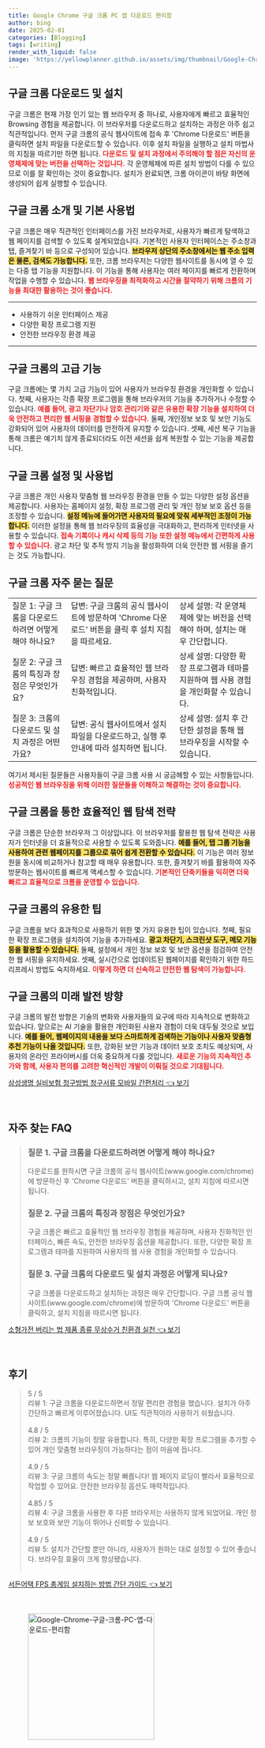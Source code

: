 ```yaml
---
title: Google Chrome 구글 크롬 PC 앱 다운로드 편리함
author: bing
date: 2025-02-01
categories: [Blogging]
tags: [writing]
render_with_liquid: false
image: 'https://yellowplanner.github.io/assets/img/thumbnail/Google-Chrome-구글-크롬-PC-앱-다운로드-편리함.webp'
---
```



<h2 id='크롬_다운로드_및_설치'>구글 크롬 다운로드 및 설치</h2>

<p>구글 크롬은 현재 가장 인기 있는 웹 브라우저 중 하나로, 사용자에게 빠르고 효율적인 Browsing 경험을 제공합니다. 이 브라우저를 다운로드하고 설치하는 과정은 아주 쉽고 직관적입니다. 먼저 구글 크롬의 공식 웹사이트에 접속 후 'Chrome 다운로드' 버튼을 클릭하면 설치 파일을 다운로드할 수 있습니다. 이후 설치 파일을 실행하고 설치 마법사의 지침을 따르기만 하면 됩니다. <b><span style="color: #ee2323;">다운로드 및 설치 과정에서 주의해야 할 점은 자신의 운영체제에 맞는 버전을 선택하는 것입니다.</span></b> 각 운영체제에 따른 설치 방법이 다를 수 있으므로 이를 잘 확인하는 것이 중요합니다. 설치가 완료되면, 크롬 아이콘이 바탕 화면에 생성되어 쉽게 실행할 수 있습니다.</p>

<h2 id='크롬_소개_및_기본_사용법'>구글 크롬 소개 및 기본 사용법</h2>

<p>구글 크롬은 매우 직관적인 인터페이스를 가진 브라우저로, 사용자가 빠르게 탐색하고 웹 페이지를 검색할 수 있도록 설계되었습니다. 기본적인 사용자 인터페이스는 주소창과 탭, 즐겨찾기 바 등으로 구성되어 있습니다. <b><span style="background-color: #ffe066;">브라우저 상단의 주소창에서는 웹 주소 입력은 물론, 검색도 가능합니다.</span></b> 또한, 크롬 브라우저는 다양한 웹사이트를 동시에 열 수 있는 다중 탭 기능을 지원합니다. 이 기능을 통해 사용자는 여러 페이지를 빠르게 전환하며 작업을 수행할 수 있습니다. <b><span style="color: #ee2323;">웹 브라우징을 최적화하고 시간을 절약하기 위해 크롬의 기능을 최대한 활용하는 것이 좋습니다.</span></b></p>

<hr />

<ul>
    <li>사용하기 쉬운 인터페이스 제공</li>
    <li>다양한 확장 프로그램 지원</li>
    <li>안전한 브라우징 환경 제공</li>
</ul>

<hr />

<h2 id='크롬의_고급_기능'>구글 크롬의 고급 기능</h2>

<p>구글 크롬에는 몇 가지 고급 기능이 있어 사용자가 브라우징 환경을 개인화할 수 있습니다. 첫째, 사용자는 각종 확장 프로그램을 통해 브라우저의 기능을 추가하거나 수정할 수 있습니다. <b><span style="color: #ee2323;">예를 들어, 광고 차단기나 암호 관리기와 같은 유용한 확장 기능을 설치하여 더욱 안전하고 편리한 웹 서핑을 경험할 수 있습니다.</span></b> 둘째, 개인정보 보호 및 보안 기능도 강화되어 있어 사용자의 데이터를 안전하게 유지할 수 있습니다. 셋째, 세션 복구 기능을 통해 크롬은 예기치 않게 종료되더라도 이전 세션을 쉽게 복원할 수 있는 기능을 제공합니다.</p>

<h2 id='크롬_설정_및_사용법'>구글 크롬 설정 및 사용법</h2>

<p>구글 크롬은 개인 사용자 맞춤형 웹 브라우징 환경을 만들 수 있는 다양한 설정 옵션을 제공합니다. 사용자는 홈페이지 설정, 확장 프로그램 관리 및 개인 정보 보호 옵션 등을 조정할 수 있습니다. <b><span style="background-color: #ffe066;">설정 메뉴에 들어가면 사용자의 필요에 맞춰 세부적인 조정이 가능합니다.</span></b> 이러한 설정을 통해 웹 브라우징의 효율성을 극대화하고, 편리하게 인터넷을 사용할 수 있습니다. <b><span style="color: #ee2323;">접속 기록이나 캐시 삭제 등의 기능 또한 설정 메뉴에서 간편하게 사용할 수 있습니다.</span></b> 광고 차단 및 추적 방지 기능을 활성화하여 더욱 안전한 웹 서핑을 즐기는 것도 가능합니다.</p>

<h2 id='크롬_자주_묻는_질문'>구글 크롬 자주 묻는 질문</h2>

<table>
    <tr>
        <td>질문 1: 구글 크롬을 다운로드하려면 어떻게 해야 하나요?</td>
        <td>답변: 구글 크롬의 공식 웹사이트에 방문하여 'Chrome 다운로드' 버튼을 클릭 후 설치 지침을 따르세요.</td>
        <td>상세 설명: 각 운영체제에 맞는 버전을 선택해야 하며, 설치는 매우 간단합니다.</td>
    </tr>
    <tr>
        <td>질문 2: 구글 크롬의 특징과 장점은 무엇인가요?</td>
        <td>답변: 빠르고 효율적인 웹 브라우징 경험을 제공하며, 사용자 친화적입니다.</td>
        <td>상세 설명: 다양한 확장 프로그램과 테마를 지원하여 웹 사용 경험을 개인화할 수 있습니다.</td>
    </tr>
    <tr>
        <td>질문 3: 크롬의 다운로드 및 설치 과정은 어떤가요?</td>
        <td>답변: 공식 웹사이트에서 설치 파일을 다운로드하고, 실행 후 안내에 따라 설치하면 됩니다.</td>
        <td>상세 설명: 설치 후 간단한 설정을 통해 웹 브라우징을 시작할 수 있습니다.</td>
    </tr>
</table>

<p>여기서 제시된 질문들은 사용자들이 구글 크롬 사용 시 궁금해할 수 있는 사항들입니다. <b><span style="color: #ee2323;">성공적인 웹 브라우징을 위해 이러한 질문들을 이해하고 해결하는 것이 중요합니다.</span></b></p>

<h2 id='크롬_웹_탐색_전략'>구글 크롬을 통한 효율적인 웹 탐색 전략</h2>

<p>구글 크롬은 단순한 브라우저 그 이상입니다. 이 브라우저를 활용한 웹 탐색 전략은 사용자가 인터넷을 더 효율적으로 사용할 수 있도록 도와줍니다. <b><span style="background-color: #ffe066;">예를 들어, 탭 그룹 기능을 사용하여 관련 웹페이지를 그룹으로 묶어 쉽게 전환할 수 있습니다.</span></b> 이 기능은 여러 정보원을 동시에 비교하거나 참고할 때 매우 유용합니다. 또한, 즐겨찾기 바를 활용하여 자주 방문하는 웹사이트를 빠르게 액세스할 수 있습니다. <b><span style="color: #ee2323;">기본적인 단축키들을 익히면 더욱 빠르고 효율적으로 크롬을 운영할 수 있습니다.</span></b></p>

<h2 id='크롬_유용한_팁'>구글 크롬의 유용한 팁</h2>

<p>구글 크롬을 보다 효과적으로 사용하기 위한 몇 가지 유용한 팁이 있습니다. 첫째, 필요한 확장 프로그램을 설치하여 기능을 추가하세요. <b><span style="background-color: #ffe066;">광고 차단기, 스크린샷 도구, 메모 기능 등을 활용할 수 있습니다.</span></b> 둘째, 설정에서 개인 정보 보호 및 보안 옵션을 점검하여 안전한 웹 서핑을 유지하세요. 셋째, 실시간으로 업데이트된 웹페이지를 확인하기 위한 하드 리프레시 방법도 숙지하세요. <b><span style="color: #ee2323;">이렇게 하면 더 신속하고 안전한 웹 탐색이 가능합니다.</span></b></p>

<h2 id='크롬_미래의_개발'>구글 크롬의 미래 발전 방향</h2>

<p>구글 크롬의 발전 방향은 기술의 변화와 사용자들의 요구에 따라 지속적으로 변화하고 있습니다. 앞으로는 AI 기술을 활용한 개인화된 사용자 경험이 더욱 대두될 것으로 보입니다. <b><span style="background-color: #ffe066;">예를 들어, 웹페이지의 내용을 보다 스마트하게 검색하는 기능이나 사용자 맞춤형 추천 기능이 나올 것입니다.</span></b> 또한, 강화된 보안 기능과 데이터 보호 조치도 예상되며, 사용자의 온라인 프라이버시를 더욱 중요하게 다룰 것입니다. <b><span style="color: #ee2323;">새로운 기능의 지속적인 추가와 함께, 사용자 편의를 고려한 혁신적인 개발이 이뤄질 것으로 기대됩니다.</span></b></p>


<p><a class="click-button" title="삼성생명 실비보험 청구방법 청구서류 모바일 간편처리" href="https://yellowplanner.github.io/posts/%EC%82%BC%EC%84%B1%EC%83%9D%EB%AA%85-%EC%8B%A4%EB%B9%84%EB%B3%B4%ED%97%98-%EC%B2%AD%EA%B5%AC%EB%B0%A9%EB%B2%95-%EC%B2%AD%EA%B5%AC%EC%84%9C%EB%A5%98-%EB%AA%A8%EB%B0%94%EC%9D%BC-%EA%B0%84%ED%8E%B8%EC%B2%98%EB%A6%AC/" rel="dofollow">삼성생명 실비보험 청구방법 청구서류 모바일 간편처리 👈 보기</a></p><br>
<h2 id='자주_찾는_FAQ'>자주 찾는 FAQ</h2>
<div itemscope="" itemtype="https://schema.org/FAQPage"> 
<blockquote> 
<div itemscope="" itemprop="mainEntity" itemtype="https://schema.org/Question"> 
<h3 itemprop="name">질문 1. 구글 크롬을 다운로드하려면 어떻게 해야 하나요?</h3> 
<div itemscope="" itemprop="acceptedAnswer" itemtype="https://schema.org/Answer"> 
<span itemprop="text"> 
<p>다운로드를 원하시면 구글 크롬의 공식 웹사이트(www.google.com/chrome)에 방문하신 후 'Chrome 다운로드' 버튼을 클릭하시고, 설치 지침에 따르시면 됩니다.</p> 
</span> 
</div> 
</div> 
<div itemscope="" itemprop="mainEntity" itemtype="https://schema.org/Question"> 
<h3 itemprop="name">질문 2. 구글 크롬의 특징과 장점은 무엇인가요?</h3> 
<div itemscope="" itemprop="acceptedAnswer" itemtype="https://schema.org/Answer"> 
<span itemprop="text"> 
<p>구글 크롬은 빠르고 효율적인 웹 브라우징 경험을 제공하며, 사용자 친화적인 인터페이스, 빠른 속도, 안전한 브라우징 옵션을 제공합니다. 또한, 다양한 확장 프로그램과 테마를 지원하여 사용자의 웹 사용 경험을 개인화할 수 있습니다.</p> 
</span> 
</div> 
</div> 
<div itemscope="" itemprop="mainEntity" itemtype="https://schema.org/Question"> 
<h3 itemprop="name">질문 3. 구글 크롬의 다운로드 및 설치 과정은 어떻게 되나요?</h3> 
<div itemscope="" itemprop="acceptedAnswer" itemtype="https://schema.org/Answer"> 
<span itemprop="text"> 
<p>구글 크롬을 다운로드하고 설치하는 과정은 매우 간단합니다. 구글 크롬 공식 웹사이트(www.google.com/chrome)에 방문하여 'Chrome 다운로드' 버튼을 클릭하고, 설치 지침을 따르시면 됩니다.</p> 
</span> 
</div> 
</div> 
</blockquote> 
</div>
<p><a class="click-button" title="소형가전 버리는 법 제품 종류 무상수거 친환경 실천" href="https://yellowplanner.github.io/posts/%EC%86%8C%ED%98%95%EA%B0%80%EC%A0%84-%EB%B2%84%EB%A6%AC%EB%8A%94-%EB%B2%95-%EC%A0%9C%ED%92%88-%EC%A2%85%EB%A5%98-%EB%AC%B4%EC%83%81%EC%88%98%EA%B1%B0-%EC%B9%9C%ED%99%98%EA%B2%BD-%EC%8B%A4%EC%B2%9C/" rel="dofollow">소형가전 버리는 법 제품 종류 무상수거 친환경 실천 👈 보기</a></p><br>
<h2 id='후기'>후기</h2>
<div itemscope itemtype="https://schema.org/Product">
  <blockquote>
  <div itemprop="review" itemscope itemtype="https://schema.org/Review">
      <div itemprop="reviewRating" itemscope itemtype="https://schema.org/Rating"> <span itemprop="ratingValue">5</span> / <span itemprop="bestRating">5</span> </div>
      <span itemprop="reviewBody">리뷰 1: 구글 크롬을 다운로드하면서 정말 편리한 경험을 했습니다. 설치가 아주 간단하고 빠르게 이루어졌습니다. UI도 직관적이라 사용하기 쉬웠습니다.</span>
  </div>
  <br>
  <div itemprop="review" itemscope itemtype="https://schema.org/Review">
      <div itemprop="reviewRating" itemscope itemtype="https://schema.org/Rating"> <span itemprop="ratingValue">4.8</span> / <span itemprop="bestRating">5</span> </div>
      <span itemprop="reviewBody">리뷰 2: 크롬의 기능이 정말 유용합니다. 특히, 다양한 확장 프로그램을 추가할 수 있어 개인 맞춤형 브라우징이 가능하다는 점이 마음에 듭니다.</span>
  </div>
  <br>
  <div itemprop="review" itemscope itemtype="https://schema.org/Review">
      <div itemprop="reviewRating" itemscope itemtype="https://schema.org/Rating"> <span itemprop="ratingValue">4.9</span> / <span itemprop="bestRating">5</span> </div>
      <span itemprop="reviewBody">리뷰 3: 구글 크롬의 속도는 정말 빠릅니다! 웹 페이지 로딩이 빨라서 효율적으로 작업할 수 있어요. 안전한 브라우징 옵션도 매력적입니다.</span>
  </div>
  <br>
  <div itemprop="review" itemscope itemtype="https://schema.org/Review">
      <div itemprop="reviewRating" itemscope itemtype="https://schema.org/Rating"> <span itemprop="ratingValue">4.85</span> / <span itemprop="bestRating">5</span> </div>
      <span itemprop="reviewBody">리뷰 4: 구글 크롬을 사용한 후 다른 브라우저는 사용하지 않게 되었어요. 개인 정보 보호와 보안 기능이 뛰어나 신뢰할 수 있습니다.</span>
  </div>
  <br>
  <div itemprop="review" itemscope itemtype="https://schema.org/Review">
      <div itemprop="reviewRating" itemscope itemtype="https://schema.org/Rating"> <span itemprop="ratingValue">4.9</span> / <span itemprop="bestRating">5</span> </div>
      <span itemprop="reviewBody">리뷰 5: 설치가 간단할 뿐만 아니라, 사용자가 원하는 대로 설정할 수 있어 좋습니다. 브라우징 효율이 크게 향상됐습니다.</span>
  </div>
  <br>
  </blockquote>
</div>
<p><a class="click-button" title="서든어택 FPS 총게임 설치하는 방법 간단 가이드" href="https://yellowplanner.github.io/posts/%EC%84%9C%EB%93%A0%EC%96%B4%ED%83%9D-FPS-%EC%B4%9D%EA%B2%8C%EC%9E%84-%EC%84%A4%EC%B9%98%ED%95%98%EB%8A%94-%EB%B0%A9%EB%B2%95-%EA%B0%84%EB%8B%A8-%EA%B0%80%EC%9D%B4%EB%93%9C/" rel="dofollow">서든어택 FPS 총게임 설치하는 방법 간단 가이드 👈 보기</a></p><br>
<figure class="image"><img src="https://yellowplanner.github.io/assets/img/thumbnail/Google-Chrome-구글-크롬-PC-앱-다운로드-편리함.webp" alt="Google-Chrome-구글-크롬-PC-앱-다운로드-편리함" width="256" height="256"></figure>